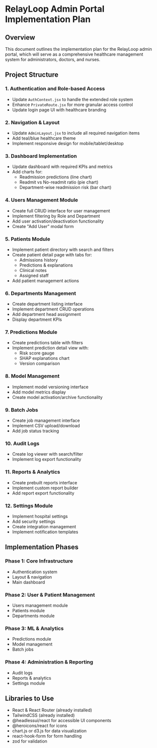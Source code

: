 # RelayLoop Admin Portal Implementation Plan

## Overview
This document outlines the implementation plan for the RelayLoop admin portal, which will serve as a comprehensive healthcare management system for administrators, doctors, and nurses.

## Project Structure

### 1. Authentication and Role-based Access
- Update `AuthContext.jsx` to handle the extended role system
- Enhance `PrivateRoute.jsx` for more granular access control
- Update login page UI with healthcare branding

### 2. Navigation & Layout
- Update `AdminLayout.jsx` to include all required navigation items
- Add teal/blue healthcare theme
- Implement responsive design for mobile/tablet/desktop

### 3. Dashboard Implementation
- Update dashboard with required KPIs and metrics
- Add charts for:
  - Readmission predictions (line chart)
  - Readmit vs No-readmit ratio (pie chart)
  - Department-wise readmission risk (bar chart)

### 4. Users Management Module
- Create full CRUD interface for user management
- Implement filtering by Role and Department
- Add user activation/deactivation functionality
- Create "Add User" modal form

### 5. Patients Module
- Implement patient directory with search and filters
- Create patient detail page with tabs for:
  - Admissions history
  - Predictions & explanations
  - Clinical notes
  - Assigned staff
- Add patient management actions

### 6. Departments Management
- Create department listing interface
- Implement department CRUD operations
- Add department head assignment
- Display department KPIs

### 7. Predictions Module
- Create predictions table with filters
- Implement prediction detail view with:
  - Risk score gauge
  - SHAP explanations chart
  - Version comparison

### 8. Model Management
- Implement model versioning interface
- Add model metrics display
- Create model activation/archive functionality

### 9. Batch Jobs
- Create job management interface
- Implement CSV upload/download
- Add job status tracking

### 10. Audit Logs
- Create log viewer with search/filter
- Implement log export functionality

### 11. Reports & Analytics
- Create prebuilt reports interface
- Implement custom report builder
- Add report export functionality

### 12. Settings Module
- Implement hospital settings
- Add security settings
- Create integration management
- Implement notification templates

## Implementation Phases

### Phase 1: Core Infrastructure
- Authentication system
- Layout & navigation
- Main dashboard

### Phase 2: User & Patient Management
- Users management module
- Patients module
- Departments module

### Phase 3: ML & Analytics
- Predictions module
- Model management
- Batch jobs

### Phase 4: Administration & Reporting
- Audit logs
- Reports & analytics
- Settings module

## Libraries to Use
- React & React Router (already installed)
- TailwindCSS (already installed)
- @headlessui/react for accessible UI components
- @heroicons/react for icons
- chart.js or d3.js for data visualization
- react-hook-form for form handling
- zod for validation
